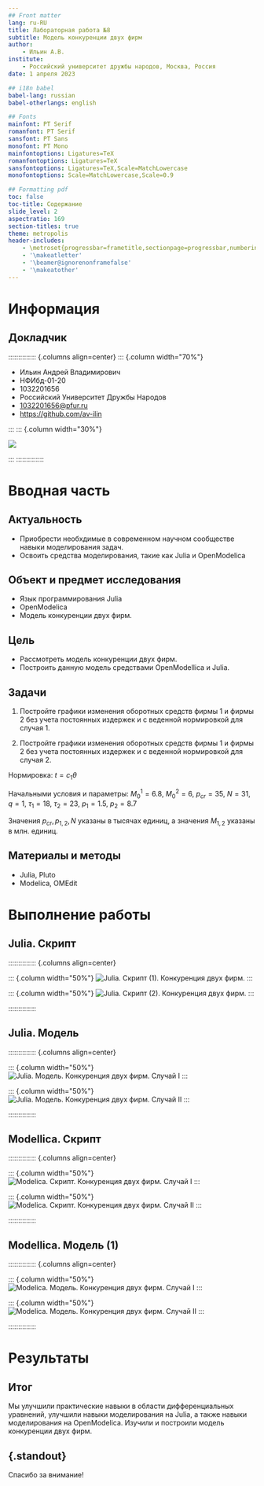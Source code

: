 ```yaml
---
## Front matter
lang: ru-RU
title: Лабораторная работа №8
subtitle: Модель конкуренции двух фирм
author:
    - Ильин А.В.
institute:
    - Российский университет дружбы народов, Москва, Россия
date: 1 апреля 2023

## i18n babel
babel-lang: russian
babel-otherlangs: english

## Fonts
mainfont: PT Serif
romanfont: PT Serif
sansfont: PT Sans
monofont: PT Mono
mainfontoptions: Ligatures=TeX
romanfontoptions: Ligatures=TeX
sansfontoptions: Ligatures=TeX,Scale=MatchLowercase
monofontoptions: Scale=MatchLowercase,Scale=0.9

## Formatting pdf
toc: false
toc-title: Содержание
slide_level: 2
aspectratio: 169
section-titles: true
theme: metropolis
header-includes:
    - \metroset{progressbar=frametitle,sectionpage=progressbar,numbering=fraction}
    - '\makeatletter'
    - '\beamer@ignorenonframefalse'
    - '\makeatother'
---
```


# Информация

## Докладчик

:::::::::::::: {.columns align=center}
::: {.column width="70%"}

-   Ильин Андрей Владимирович
-   НФИбд-01-20
-   1032201656
-   Российский Университет Дружбы Народов
-   [1032201656@pfur.ru](mailto:1032201656@pfur.ru)
-   <https://github.com/av-ilin>

:::
::: {.column width="30%"}

![](./image/avilin.jpg)

:::
::::::::::::::

# Вводная часть

## Актуальность

-   Приобрести необхдимые в современном научном сообществе навыки моделирования задач.
-   Освоить средства моделирования, такие как Julia и OpenModelica

## Объект и предмет исследования

-   Язык программирования Julia
-   OpenModelica
-   Модель конкуренции двух фирм.

## Цель

-   Рассмотреть модель конкуренции двух фирм.
-   Построить данную модель средствами OpenModellica и Julia.

## Задачи

1. Постройте графики изменения оборотных средств фирмы 1 и фирмы 2 без учета постоянных издержек и с веденной нормировкой для случая 1.

2. Постройте графики изменения оборотных средств фирмы 1 и фирмы 2 без учета постоянных издержек и с веденной нормировкой для случая 2.

Нормировка: $t = c_1\theta$

Начальными условия и параметры: $M_0^1 = 6.8$, $M_0^2= 6$, $p_{cr} = 35$, $N = 31$, $q = 1$, $\tau_1 = 18$, $\tau_2 = 23$, $p_1 = 1.5$, $p_2 = 8.7$

Значения $p_{cr}, p_{1,2}, N$ указаны в тысячах единиц, а значения $M_{1,2}$ указаны в млн. единиц.

## Материалы и методы

-   Julia, Pluto
-   Modelica, OMEdit

# Выполнение работы

## Julia. Cкрипт

:::::::::::::: {.columns align=center}

::: {.column width="50%"}
![Julia. Скрипт (1). Конкуренция двух фирм.](image/02.png)
:::

::: {.column width="50%"}
![Julia. Скрипт (2). Конкуренция двух фирм.](image/03.png)
:::

::::::::::::::

## Julia. Модель

:::::::::::::: {.columns align=center}

::: {.column width="50%"}
![Julia. Модель. Конкуренция двух фирм. Случай I](image/JL.lab08-01.png)
:::

::: {.column width="50%"}
![Julia. Модель. Конкуренция двух фирм. Случай II](image/JL.lab08-02.png)
:::

::::::::::::::

## Modellica. Cкрипт

:::::::::::::: {.columns align=center}

::: {.column width="50%"}
![Modelica. Скрипт. Конкуренция двух фирм. Cлучай I](image/04.png)
:::

::: {.column width="50%"}
![Modelica. Скрипт. Конкуренция двух фирм. Cлучай II](image/05.png)
:::

::::::::::::::

## Modellica. Модель (1)

:::::::::::::: {.columns align=center}

::: {.column width="50%"}
![Modelica. Модель. Конкуренция двух фирм. Cлучай I](image/MO.lab08-01.png)
:::

::: {.column width="50%"}
![Modelica. Модель. Конкуренция двух фирм. Cлучай II](image/MO.lab08-02.png)
:::

::::::::::::::

# Результаты

## Итог

Мы улучшили практические навыки в области дифференциальных уравнений, улучшили навыки моделирования на Julia, а также навыки моделирования на OpenModelica. Изучили и построили модель конкуренции двух фирм.

## {.standout}

Спасибо за внимание!
